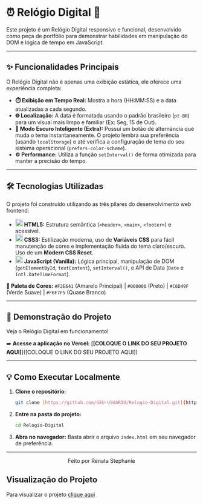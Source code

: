 # ⏰ Relógio Digital 🚀

Este projeto é um Relógio Digital responsivo e funcional, desenvolvido como peça de portfólio para demonstrar habilidades em manipulação do DOM e lógica de tempo em JavaScript.

---

## ✨ Funcionalidades Principais

O Relógio Digital não é apenas uma exibição estática, ele oferece uma experiência completa:

* **⏱️ Exibição em Tempo Real:** Mostra a hora (HH:MM:SS) e a data atualizadas a cada segundo.
* **🌐 Localização:** A data é formatada usando o padrão brasileiro (`pt-BR`) para um visual mais limpo e familiar (Ex: Seg, 15 de Out).
* **🌙 Modo Escuro Inteligente (Extra):** Possui um botão de alternância que muda o tema instantaneamente. O projeto lembra sua preferência (usando `localStorage`) e até verifica a configuração de tema do seu sistema operacional (`prefers-color-scheme`).
* **⚙️ Performance:** Utiliza a função `setInterval()` de forma otimizada para manter a precisão do tempo.

---

## 🛠️ Tecnologias Utilizadas

O projeto foi construído utilizando as três pilares do desenvolvimento web frontend:

* **<img src="https://skillicons.dev/icons?i=html" alt="HTML5" width="20"/> HTML5:** Estrutura semântica (`<header>`, `<main>`, `<footer>`) e acessível.
* **<img src="https://skillicons.dev/icons?i=css" alt="CSS3" width="20"/> CSS3:** Estilização moderna, uso de **Variáveis CSS** para fácil manutenção de cores e implementação fluida do tema claro/escuro. Uso de um **Modern CSS Reset**.
* **<img src="https://skillicons.dev/icons?i=js" alt="JavaScript" width="20"/> JavaScript (Vanilla):** Lógica principal, manipulação de DOM (`getElementById`, `textContent`), `setInterval()`, e API de Data (`Date` e `Intl.DateTimeFormat`).

**🎨 Paleta de Cores:**
`#F2E641` (Amarelo Principal) | `#000000` (Preto) | `#C6D49F` (Verde Suave) | `#F6F7F5` (Quase Branco)

---

## 🔗 Demonstração do Projeto

Veja o Relógio Digital em funcionamento!

➡️ **Acesse a aplicação no Vercel:** [**[COLOQUE O LINK DO SEU PROJETO AQUI]**]([COLOQUE O LINK DO SEU PROJETO AQUI])

---

## 💡 Como Executar Localmente

1.  **Clone o repositório:**
    ```bash
    git clone [https://github.com/SEU-USUARIO/Relogio-Digital.git](https://github.com/SEU-USUARIO/Relogio-Digital.git)
    ```
2.  **Entre na pasta do projeto:**
    ```bash
    cd Relogio-Digital
    ```
3.  **Abra no navegador:**
    Basta abrir o arquivo `index.html` em seu navegador de preferência.

---

<p align="center">
  Feito por Renata Stephanie
</p>

## Visualização do Projeto
Para visualizar o projeto [clique aqui](https://relogio-digital-green-two.vercel.app/)